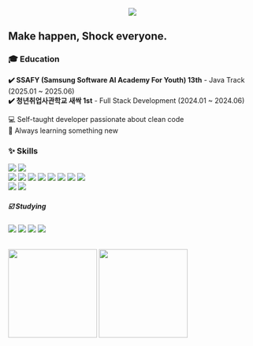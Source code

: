 <div>

<p align="center">
  <img src="https://capsule-render.vercel.app/api?type=speech&color=auto&height=200&section=header&text=CHU'S%20GITHUB&fontAlignY=45&align=center" />
</p>

  
## Make happen, Shock everyone.

### 🎓 Education
**✔️ SSAFY (Samsung Software AI Academy For Youth) 13th** - Java Track (2025.01 ~ 2025.06)  
**✔️ 청년취업사관학교 새싹 1st** - Full Stack Development (2024.01 ~ 2024.06)
</br>


💻 Self-taught developer passionate about clean code  
🌱 Always learning something new
  
### ✨ Skills
   <img
    src="https://img.shields.io/badge/Java-FFFFFF?style=for-the-square&logo=openjdk&logoColor=black"
  />
  <img
    src="https://img.shields.io/badge/Javascript-F7DF1E?style=for-the-square&logo=javascript&logoColor=white"
  />
  </br>
<img src="https://img.shields.io/badge/springboot-6DB33F?style=for-the-square&logo=springboot&logoColor=white" />
<img src="https://img.shields.io/badge/Node.js-5FA04E?style=for-the-square&logo=nodedotjs&logoColor=white" />
<img src="https://img.shields.io/badge/swagger-85EA2D?style=for-the-square&logo=swagger&logoColor=black"/>
<img src="https://img.shields.io/badge/AWS%20EC2-FF9900?style=for-the-square&logo=AWS%20EC2&logoColor=white">
<img src="https://img.shields.io/badge/AWS%20S3-569A31?style=for-the-square&logo=AWS%20S3&logoColor=white">
<img src="https://img.shields.io/badge/AWS%20RDS-527FFF?style=for-the-square&logo=amazonrds&logoColor=white">
<img src="https://img.shields.io/badge/mysql-4479A1?style=for-the-square&logo=mysql&logoColor=white">
<img src="https://img.shields.io/badge/git-F05032?style=for-the-square&logo=git&logoColor=white">
  </br>
    <img
    src="https://img.shields.io/badge/React-61DAFB?style=for-the-square&logo=react&logoColor=black"
  />
  <img
    src="https://img.shields.io/badge/Vue.js-4FC08D?style=for-the-square&logo=vuedotjs&logoColor=black"
  />

##### ☑️ Studying
  <img
    src="https://img.shields.io/badge/Typescript-blue?style=for-the-square&logo=typescript&logoColor=white"
  />
  <img
    src="https://img.shields.io/badge/NestJS-E0234E?style=for-the-square&logo=nestjs&logoColor=white"
  />
  <img
    src="https://img.shields.io/badge/docker-2496ED?style=for-the-square&logo=docker&logoColor=white"
  />
  <img
    src="https://img.shields.io/badge/postgresql-4169E1?style=for-the-square&logo=postgresql&logoColor=white"
  />

</br>

<div>
  <img height="180em" src="https://github-readme-stats.vercel.app/api?username=CHUSUEYEON&show_icons=true&theme=radical"/>
  <img height="180em" src="https://github-readme-stats.vercel.app/api/top-langs/?username=CHUSUEYEON&layout=donut&theme=transparent"/>
</div>

</div>
<!--
**CHUSUEYEON/CHUSUEYEON** is a ✨ _special_ ✨ repository because its `README.md` (this file) appears on your GitHub profile.

![Chu's GitHub stats](https://github-readme-stats.vercel.app/api?username=CHUSUEYEON&show_icons=true&theme=radical)

Here are some ideas to get you started:

- 🔭 I’m currently working on ...
- 🌱 I’m currently learning ...
- 👯 I’m looking to collaborate on ...
- 🤔 I’m looking for help with ...
- 💬 Ask me about ...
- 📫 How to reach me: ...
- 😄 Pronouns: ...
- ⚡ Fun fact: ...
-->

